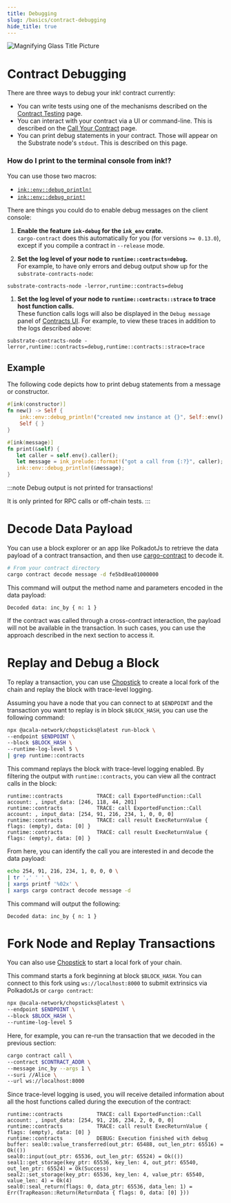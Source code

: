 ```yaml
---
title: Debugging
slug: /basics/contract-debugging
hide_title: true
---
```


![Magnifying Glass Title Picture](/img/title/magnifying-glass.svg)

# Contract Debugging

There are three ways to debug your ink! contract currently:

* You can write tests using one of the mechanisms described on the
  [Contract Testing](./overview.md) page.
* You can interact with your contract via a UI or command-line. This is
  described on the [Call Your Contract](../getting-started/calling.md) page.
* You can print debug statements in your contract. Those will appear
  on the Substrate node's `stdout`. This is described on this page.

### How do I print to the terminal console from ink!?

You can use those two macros:

* [`ink::env::debug_println!`](https://docs.rs/ink_env/5.0.0/ink_env/macro.debug_println.html)
* [`ink::env::debug_print!`](https://docs.rs/ink_env/5.0.0/ink_env/macro.debug_print.html)

There are things you could do to enable debug messages on the client console:

1. __Enable the feature `ink-debug` for the `ink_env` crate.__<br/>
   `cargo-contract` does this automatically for you (for versions `>= 0.13.0`), except if
   you compile a contract in `--release` mode.

1. __Set the log level of your node to `runtime::contracts=debug`.__<br/>
   For example, to have only errors and debug output show up for the `substrate-contracts-node`:

  ```
  substrate-contracts-node -lerror,runtime::contracts=debug
  ```

1. __Set the log level of your node to `runtime::contracts::strace` to trace host function calls.__<br/>
   These function calls logs will also be displayed in the `Debug message` panel of [Contracts UI](https://github.com/use-ink/contracts-ui).
   For example, to view these traces in addition to the logs described above:

  ```
  substrate-contracts-node -lerror,runtime::contracts=debug,runtime::contracts::strace=trace
  ```

## Example

The following code depicts how to print debug statements
from a message or constructor.

```rust
#[ink(constructor)]
fn new() -> Self {
    ink::env::debug_println!("created new instance at {}", Self::env().block_number());
    Self { }
}

#[ink(message)]
fn print(&self) {
   let caller = self.env().caller();
   let message = ink_prelude::format!("got a call from {:?}", caller);
   ink::env::debug_println!(&message);
}
```

:::note
Debug output is not printed for transactions!

It is only printed for RPC calls or off-chain tests.
:::

# Decode Data Payload

You can use a block explorer or an app like PolkadotJs to retrieve the data payload of a contract transaction, and then use [cargo-contract](https://github.com/use-ink/cargo-contract) to decode it.

```bash
# From your contract directory
cargo contract decode message -d fe5bd8ea01000000
```

This command will output the method name and parameters encoded in the data payload:

```
Decoded data: inc_by { n: 1 }
```

If the contract was called through a cross-contract interaction, the payload will not be available in the transaction. In such cases, you can use the approach described in the next section to access it.

# Replay and Debug a Block

To replay a transaction, you can use [Chopstick](https://github.com/AcalaNetwork/chopsticks) to create a local fork of the chain and replay the block with trace-level logging.

Assuming you have a node that you can connect to at `$ENDPOINT` and the transaction you want to replay is in block `$BLOCK_HASH`, you can use the following command:

```bash
npx @acala-network/chopsticks@latest run-block \
--endpoint $ENDPOINT \
--block $BLOCK_HASH \
--runtime-log-level 5 \
| grep runtime::contracts
```

This command replays the block with trace-level logging enabled. By filtering the output with `runtime::contracts`, you can view all the contract calls in the block:

```
runtime::contracts           TRACE: call ExportedFunction::Call account: , input_data: [246, 118, 44, 201]
runtime::contracts           TRACE: call ExportedFunction::Call account: , input_data: [254, 91, 216, 234, 1, 0, 0, 0]
runtime::contracts           TRACE: call result ExecReturnValue { flags: (empty), data: [0] }
runtime::contracts           TRACE: call result ExecReturnValue { flags: (empty), data: [0] }
```

From here, you can identify the call you are interested in and decode the data payload:

```bash
echo 254, 91, 216, 234, 1, 0, 0, 0 \
| tr ',' ' ' \
| xargs printf '%02x' \
| xargs cargo contract decode message -d
```

This command will output the following:

```
Decoded data: inc_by { n: 1 }
```

# Fork Node and Replay Transactions

You can also use [Chopstick](https://github.com/AcalaNetwork/chopsticks) to start a local fork of your chain.

This command starts a fork beginning at block `$BLOCK_HASH`. You can connect to this fork using `ws://localhost:8000` to submit extrinsics via PolkadotJs or `cargo contract`:

```bash
npx @acala-network/chopsticks@latest \
--endpoint $ENDPOINT \
--block $BLOCK_HASH \
--runtime-log-level 5
```

Here, for example, you can re-run the transaction that we decoded in the previous section:

```bash
cargo contract call \
--contract $CONTRACT_ADDR \
--message inc_by --args 1 \
--suri //Alice \
--url ws://localhost:8000
```

Since trace-level logging is used, you will receive detailed information about all the host functions called during the execution of the contract:

```
runtime::contracts           TRACE: call ExportedFunction::Call account: , input_data: [254, 91, 216, 234, 2, 0, 0, 0]
runtime::contracts           TRACE: call result ExecReturnValue { flags: (empty), data: [0] }
runtime::contracts           DEBUG: Execution finished with debug buffer: seal0::value_transferred(out_ptr: 65488, out_len_ptr: 65516) = Ok(())
seal0::input(out_ptr: 65536, out_len_ptr: 65524) = Ok(())
seal1::get_storage(key_ptr: 65536, key_len: 4, out_ptr: 65540, out_len_ptr: 65524) = Ok(Success)
seal2::set_storage(key_ptr: 65536, key_len: 4, value_ptr: 65540, value_len: 4) = Ok(4)
seal0::seal_return(flags: 0, data_ptr: 65536, data_len: 1) = Err(TrapReason::Return(ReturnData { flags: 0, data: [0] }))
```
